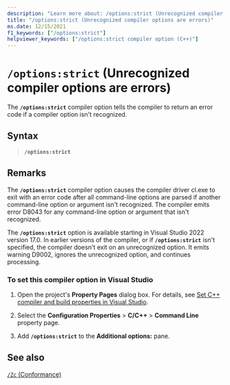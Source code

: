 ```yaml
---
description: "Learn more about: /options:strict (Unrecognized compiler options are errors)"
title: "/options:strict (Unrecognized compiler options are errors)"
ms.date: 12/15/2021
f1_keywords: ["/options:strict"]
helpviewer_keywords: ["/options:strict compiler option (C++)"]
---
```

# `/options:strict` (Unrecognized compiler options are errors)

The **`/options:strict`** compiler option tells the compiler to return an error code if a compiler option isn't recognized.

## Syntax

> **`/options:strict`**

## Remarks

The **`/options:strict`** compiler option causes the compiler driver cl.exe to exit with an error code after all command-line options are parsed if another command-line option or argument isn't recognized. The compiler emits error D8043 for any command-line option or argument that isn't recognized.

The **`/options:strict`** option is available starting in Visual Studio 2022 version 17.0. In earlier versions of the compiler, or if **`/options:strict`** isn't specified, the compiler doesn't exit on an unrecognized option. It emits warning D9002, ignores the unrecognized option, and continues processing.

### To set this compiler option in Visual Studio

1. Open the project's **Property Pages** dialog box. For details, see [Set C++ compiler and build properties in Visual Studio](../working-with-project-properties.md).

1. Select the **Configuration Properties** > **C/C++** > **Command Line** property page.

1. Add **`/options:strict`**  to the **Additional options:** pane.

## See also

[`/Zc` (Conformance)](zc-conformance.md)
